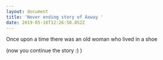 ```yaml
---
layout: document
title: 'Never ending story of Axway '
date: 2019-05-16T12:26:50.852Z
---
```

Once upon a time there was an old woman who lived in a shoe

(now you continue the story :) )

